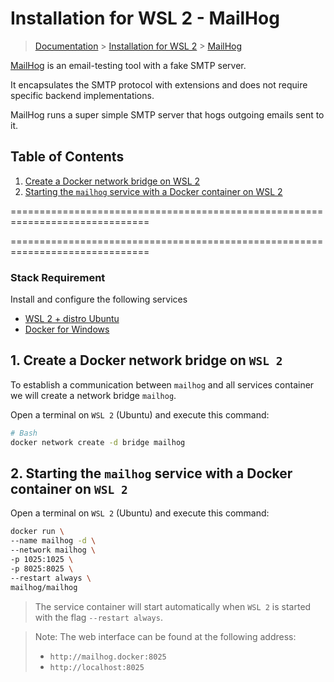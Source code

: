 # Installation for WSL 2 - MailHog

> [Documentation](./../../readme.md) > [Installation for WSL 2](./../readme.md) > [MailHog](./mailhog.md)

[MailHog](https://github.com/mailhog/MailHog) is an email-testing tool with a fake SMTP server.

It encapsulates the SMTP protocol with extensions and does not require specific backend implementations.

MailHog runs a super simple SMTP server that hogs outgoing emails sent to it.

## Table of Contents
1. [Create a Docker network bridge on WSL 2](#markdown-header-1-create-a-docker-network-bridge-on-wsl-2)
1. [Starting the `mailhog` service with a Docker container on WSL 2](#markdown-header-2-starting-the-mailhog-service-with-a-docker-container-on-wsl-2)

==============================================================================

==============================================================================

### Stack Requirement
Install and configure the following services

- [WSL 2 + distro Ubuntu](./TODO.md)
- [Docker for Windows](./docker.md)

## 1. Create a Docker network bridge on `WSL 2`

To establish a communication between `mailhog` and all services container we will create a network bridge `mailhog`.

Open a terminal on `WSL 2` (Ubuntu) and execute this command:
```bash
# Bash
docker network create -d bridge mailhog
```

## 2. Starting the `mailhog` service with a Docker container on `WSL 2`

Open a terminal on `WSL 2` (Ubuntu) and execute this command:

```bash
docker run \
--name mailhog -d \
--network mailhog \
-p 1025:1025 \
-p 8025:8025 \
--restart always \
mailhog/mailhog
```

> The service container will start automatically when `WSL 2` is started with the flag `--restart always`.
>

> Note: The web interface can be found at the following address:
>
> - `http://mailhog.docker:8025`
> - `http://localhost:8025`
